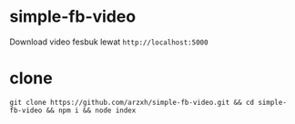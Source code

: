 # simple-fb-video 
Download video fesbuk lewat <code>http://localhost:5000</code>

# clone
```
git clone https://github.com/arzxh/simple-fb-video.git && cd simple-fb-video && npm i && node index
```
